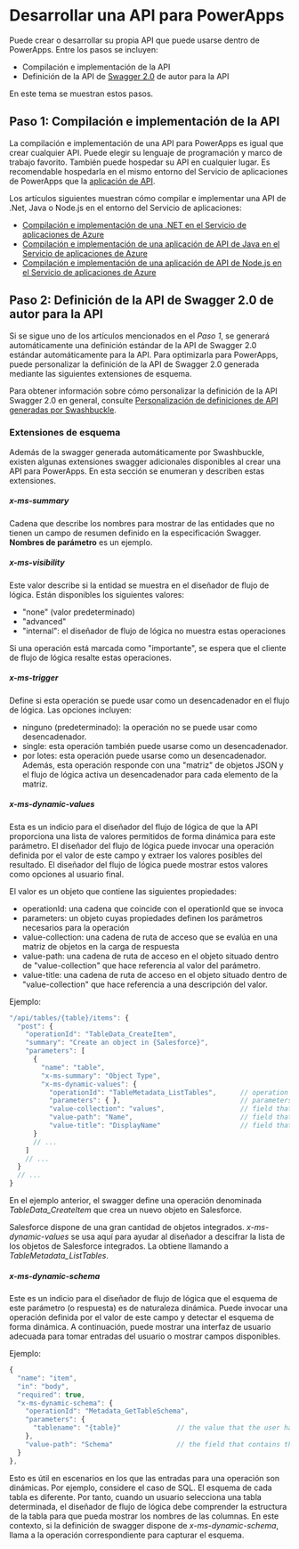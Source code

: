 <properties
	pageTitle="Desarrollar API para PowerApps Enterprise | Microsoft Azure"
	description="Compilar o crear API personalizadas para PowerApps"
	services=""
    suite="powerapps"
	documentationCenter="" 
	authors="rajram"
	manager="dwrede"
	editor=""/>

<tags
   ms.service="powerapps"
   ms.devlang="na"
   ms.topic="article"
   ms.tgt_pltfrm="na"
   ms.workload="na" 
   ms.date="11/25/2015"
   ms.author="rajram"/>

# Desarrollar una API para PowerApps

Puede crear o desarrollar su propia API que puede usarse dentro de PowerApps. Entre los pasos se incluyen:

- Compilación e implementación de la API
- Definición de la API de [Swagger 2.0](http://swagger.io/) de autor para la API

En este tema se muestran estos pasos.

## Paso 1: Compilación e implementación de la API

La compilación e implementación de una API para PowerApps es igual que crear cualquier API. Puede elegir su lenguaje de programación y marco de trabajo favorito. También puede hospedar su API en cualquier lugar. Es recomendable hospedarla en el mismo entorno del Servicio de aplicaciones de PowerApps que la [aplicación de API](https://azure.microsoft.com/services/app-service/api/).

Los artículos siguientes muestran cómo compilar e implementar una API de .Net, Java o Node.js en el entorno del Servicio de aplicaciones:

- [Compilación e implementación de una .NET en el Servicio de aplicaciones de Azure](../app-service-api-dotnet-get-started.md)
- [Compilación e implementación de una aplicación de API de Java en el Servicio de aplicaciones de Azure](../app-service-api-java-api-app.md)
- [Compilación e implementación de una aplicación de API de Node.js en el Servicio de aplicaciones de Azure](../app-service-api-nodejs-api-app.md)


## Paso 2: Definición de la API de Swagger 2.0 de autor para la API

Si se sigue uno de los artículos mencionados en el *Paso 1*, se generará automáticamente una definición estándar de la API de Swagger 2.0 estándar automáticamente para la API. Para optimizarla para PowerApps, puede personalizar la definición de la API de Swagger 2.0 generada mediante las siguientes extensiones de esquema.

Para obtener información sobre cómo personalizar la definición de la API Swagger 2.0 en general, consulte [Personalización de definiciones de API generadas por Swashbuckle](../app-service-api-dotnet-swashbuckle-customize.md).

### Extensiones de esquema
Además de la swagger generada automáticamente por Swashbuckle, existen algunas extensiones swagger adicionales disponibles al crear una API para PowerApps. En esta sección se enumeran y describen estas extensiones.

##### x-ms-summary
Cadena que describe los nombres para mostrar de las entidades que no tienen un campo de resumen definido en la especificación Swagger. **Nombres de parámetro** es un ejemplo.

##### x-ms-visibility
Este valor describe si la entidad se muestra en el diseñador de flujo de lógica. Están disponibles los siguientes valores:

- "none" (valor predeterminado)
- "advanced"
- "internal": el diseñador de flujo de lógica no muestra estas operaciones

Si una operación está marcada como "importante", se espera que el cliente de flujo de lógica resalte estas operaciones.

##### x-ms-trigger
Define si esta operación se puede usar como un desencadenador en el flujo de lógica. Las opciones incluyen:
	
- ninguno (predeterminado): la operación no se puede usar como desencadenador.
- single: esta operación también puede usarse como un desencadenador.
- por lotes: esta operación puede usarse como un desencadenador. Además, esta operación responde con una "matriz" de objetos JSON y el flujo de lógica activa un desencadenador para cada elemento de la matriz.


##### x-ms-dynamic-values
Esta es un indicio para el diseñador del flujo de lógica de que la API proporciona una lista de valores permitidos de forma dinámica para este parámetro. El diseñador del flujo de lógica puede invocar una operación definida por el valor de este campo y extraer los valores posibles del resultado. El diseñador del flujo de lógica puede mostrar estos valores como opciones al usuario final.

El valor es un objeto que contiene las siguientes propiedades:
	
- operationId: una cadena que coincide con el operationId que se invoca
- parameters: un objeto cuyas propiedades definen los parámetros necesarios para la operación
- value-collection: una cadena de ruta de acceso que se evalúa en una matriz de objetos en la carga de respuesta
- value-path: una cadena de ruta de acceso en el objeto situado dentro de "value-collection" que hace referencia al valor del parámetro.
- value-title: una cadena de ruta de acceso en el objeto situado dentro de "value-collection" que hace referencia a una descripción del valor.


Ejemplo:

```javascript
"/api/tables/{table}/items": {
  "post": {
    "operationId": "TableData_CreateItem",
    "summary": "Create an object in {Salesforce}",
    "parameters": [
      {
        "name": "table",
        "x-ms-summary": "Object Type",
        "x-ms-dynamic-values": {
          "operationId": "TableMetadata_ListTables",      // operation that needs to be invoked
          "parameters": { },                              // parameters for the above operation, if any
          "value-collection": "values",                   // field that contains the collection
          "value-path": "Name",                           // field that contains the value
          "value-title": "DisplayName"                    // field that contains a display name for the value
      }
      // ...
    ]
    // ...
  }
  // ...
}
```

En el ejemplo anterior, el swagger define una operación denominada _TableData\_CreateItem_ que crea un nuevo objeto en Salesforce.

Salesforce dispone de una gran cantidad de objetos integrados. _x-ms-dynamic-values_ se usa aquí para ayudar al diseñador a descifrar la lista de los objetos de Salesforce integrados. La obtiene llamando a _TableMetadata\_ListTables_.

##### x-ms-dynamic-schema
Este es un indicio para el diseñador de flujo de lógica que el esquema de este parámetro (o respuesta) es de naturaleza dinámica. Puede invocar una operación definida por el valor de este campo y detectar el esquema de forma dinámica. A continuación, puede mostrar una interfaz de usuario adecuada para tomar entradas del usuario o mostrar campos disponibles.

Ejemplo:

```javascript
{
  "name": "item",
  "in": "body",
  "required": true,
  "x-ms-dynamic-schema": {
    "operationId": "Metadata_GetTableSchema",
    "parameters": {
      "tablename": "{table}"              // the value that the user has selected from the above parameter
    },
    "value-path": "Schema"                // the field that contains the JSON schema
  }
},
```

Esto es útil en escenarios en los que las entradas para una operación son dinámicas. Por ejemplo, considere el caso de SQL. El esquema de cada tabla es diferente. Por tanto, cuando un usuario selecciona una tabla determinada, el diseñador de flujo de lógica debe comprender la estructura de la tabla para que pueda mostrar los nombres de las columnas. En este contexto, si la definición de swagger dispone de _x-ms-dynamic-schema_, llama a la operación correspondiente para capturar el esquema.

<!---HONumber=AcomDC_1203_2015-->